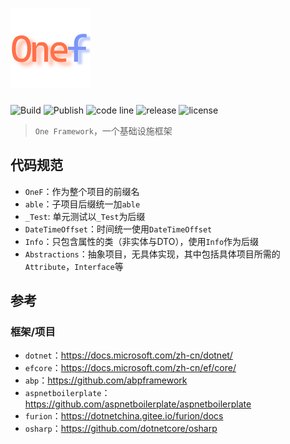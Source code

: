# ![One Framework](./logo.png)

![Build](https://github.com/maple512/framework/actions/workflows/build.yml/badge.svg)
![Publish](https://github.com/maple512/framework/actions/workflows/publish.yml/badge.svg)
![code line](https://img.shields.io/tokei/lines/github/maple512/framework?style=flat)
![release](https://img.shields.io/github/v/release/maple512/framework?include_prereleases&style=flat)
![license](https://img.shields.io/github/license/maple512/framework)

> `One Framework`，一个基础设施框架

## 代码规范

- `OneF`：作为整个项目的前缀名
- `able`：子项目后缀统一加`able`
- `_Test`: 单元测试以`_Test`为后缀
- `DateTimeOffset`：时间统一使用`DateTimeOffset`
- `Info`：只包含属性的类（非实体与DTO），使用`Info`作为后缀
- `Abstractions`：抽象项目，无具体实现，其中包括具体项目所需的`Attribute`，`Interface`等

## 参考

### 框架/项目

- `dotnet`：<https://docs.microsoft.com/zh-cn/dotnet/>
- `efcore`：<https://docs.microsoft.com/zh-cn/ef/core/>
- `abp`：<https://github.com/abpframework>
- `aspnetboilerplate`：<https://github.com/aspnetboilerplate/aspnetboilerplate>
- `furion`：<https://dotnetchina.gitee.io/furion/docs>
- `osharp`：<https://github.com/dotnetcore/osharp>
